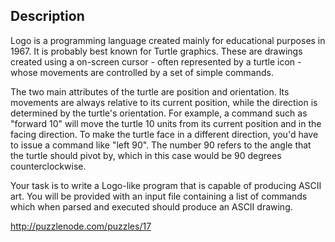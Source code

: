 ## Description

Logo is a programming language created mainly for educational purposes in 1967. It is probably best known for Turtle graphics. These are drawings created using a on-screen cursor - often represented by a turtle icon - whose movements are controlled by a set of simple commands.

The two main attributes of the turtle are position and orientation. Its movements are always relative to its current position, while the direction is determined by the turtle's orientation. For example, a command such as "forward 10" will move the turtle 10 units from its current position and in the facing direction. To make the turtle face in a different direction, you'd have to issue a command like "left 90". The number 90 refers to the angle that the turtle should pivot by, which in this case would be 90 degrees counterclockwise.

Your task is to write a Logo-like program that is capable of producing ASCII art. You will be provided with an input file containing a list of commands which when parsed and executed should produce an ASCII drawing.

http://puzzlenode.com/puzzles/17
